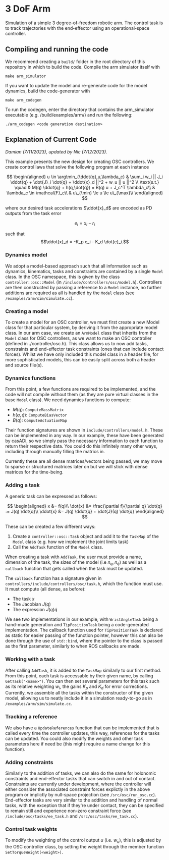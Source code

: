 # 3 DoF Arm

Simulation of a simple 3 degree-of-freedom robotic arm. The control task is to track trajectories with the end-effector using an operational-space controller.

## Compiling and running the code

We recommend creating a `build/` folder in the root directory of this repository in which to build the code. Compile the arm simulator itself with

    make arm_simulator

If you want to update the model and re-generate code for the model dynamics, build the code-generator with

    make arm_codegen

To run the codegen, enter the directory that contains the arm_simulator executable (e.g. /build/examples/arm/) and run the following: 

    ./arm_codegen <code generation destination>


## Explanation of Current Code

*Damian (7/11/2023), updated by Nic (7/12/2023).*

This example presents the new design for creating OSC controllers. We create control laws that solve the following program at each instance

$$
\begin{aligned}
u \in \arg\min_{\ddot{q},u,\lambda_c} & \sum_i w_i || J_i \ddot{q} + \dot{J}_i \dot{q} + \ddot{x}_d ||^2 + w_u || u ||^2 \\
\text{s.t.} \quad & M(q) \ddot{q} + h(q,\dot{q}) = B(q) u + J_c^T \lambda_c\\
& \lambda_c \in \mathcal{F}_c\\
& u\_{\min} \le u \le u\_{\max}\\
\end{aligned}
$$

where our desired task accelerations $\ddot{x}_d$ are encoded as PD outputs from the task error

$$e_i = x_i - r_i$$

such that
$$\ddot{x}_d = -K_p e_i - K_d \dot{e}_i.$$

### Dynamics model
We adopt a model-based approach such that all information such as dynamics, kinematics, tasks and constraints are contained by a single `Model` class. In the OSC namespace, this is given by the class `controller::osc::Model` (in `/include/controllers/osc/model.h`). Controllers are then constructed by passing a reference to a `Model` instance, no further additions are required as all is handled by the `Model` class (see `/examples/arm/sim/simulate.cc`).

### Creating a model
To create a model for an OSC controller, we must first create a new Model class for that particular system, by deriving it from the appropriate model class. In our arm case, we create an `ArmModel` class that inherits from the `Model` class for OSC controllers, as we want to make an OSC controller (defined in ./controller/osc.h). This class allows us to now add tasks, constraints and end-effector task constraints (ones that can include contact forces). Whilst we have only included this model class in a header file, for more sophisticated models, this can be easily split across both a header and source file(s).

### Dynamics functions

From this point, a few functions are required to be implemented, and the code will not compile without them (as they are pure virtual classes in the base `Model` class). We need dynamics functions to compute:
- $M(q)$: `ComputeMassMatrix`
- $h(q, \dot{q})$: `ComputeBiasVector`
- $B(q)$: `ComputeActuationMap`

Their function signatures are shown in `include/controllers/model.h`. These can be implemented in any way. In our example, these have been generated by casADi, so we simply pass the necessary information to each function to return their respective data. You could do this infinitely many other ways, including through manually filling the matrics in. 

Currently these are all dense matrices/vectors being passed, we may move to sparse or structured matrices later on but we will stick with dense matrices for the time-being.

### Adding a task

A generic task can be expressed as follows:

$$
\begin{aligned}
x &= f(q)\\
\dot{x} &= \frac{\partial f}{\partial q} \dot{q} := J(q) \dot{q}\\
\ddot{x} &= J(q) \ddot{q} + \dot{J}(q) \dot{q}
\end{aligned}
$$

These can be created a few different ways:

1. Create a `controller::osc::Task` object and add it to the `TaskMap` of the `Model` class (e.g. how we implement the joint limits task)
2. Call the `AddTask` function of the `Model` class.

When creating a task with `AddTask`, the user must provide a name, dimension of the task, the sizes of the model (i.e $n_q,\,n_{\dot{q}}$) as well as a `callback` function that gets called when the task must be updated. 

The `callback` function has a signature given in `controllers/include/controllers/osc/task.h`, which the function must use. It must compute (all dense, as before):
- The task $x$
- The Jacobian $J(q)$ 
- The expression $\dot{J}(q)\dot{q}$

We see two implementations in our example, with `WristAngleTask` being a hand-made generation and `TipPositionTask` being a code-generated implementation. The callback function used for `TipPositionTask` is declared as static for easier passing of the function pointer, however this can also be done through the use of `std::bind`, where the pointer to the class is passed as the first parameter, similarly to when ROS callbacks are made.

### Working with a task

After calling `AddTask`, it is added to the `TaskMap` similarly to our first method. From this point, each task is accessable by their given name, by calling `GetTask("<name>")`. You can then set several parameters for this task such as its relative weighting $w_i$, the gains $K_p$ and $K_d$ for error corrections. Currently, we assemble all the tasks within the constructor of the given model, allowing us to neatly include it in a simulation ready-to-go as in `/examples/arm/sim/simulate.cc`.

### Tracking a reference

We also have a `UpdateReferences` function that can be implemented that is called every time the controller updates, this way, references for the tasks can be updated. You could also modify the weights and other task parameters here if need be (this might require a name change for this function).

### Adding constraints

Similarly to the addition of tasks, we can also do the same for holonomic constraints and end-effector tasks that can switch in and out of contact. Constraints are currently under development, where the controller will either consider the associated constraint forces explictly in the above program or implictly by null-space projection (see `/src/osc/run_osc.cc`). End-effector tasks are very similar to the addition and handling of normal tasks, with the exception that if they're under contact, they can be specified to remain still and experience non-zero constraint force (see `/include/osc/tasks/ee_task.h` and `/src/osc/tasks/ee_task.cc`).

### Control task weights

To modify the weighting of the control output $u$ (i.e. $w_u$), this is adjusted by the OSC controller class, by setting the weight through the member function `SetTorqueWeight(<weight>)`.
